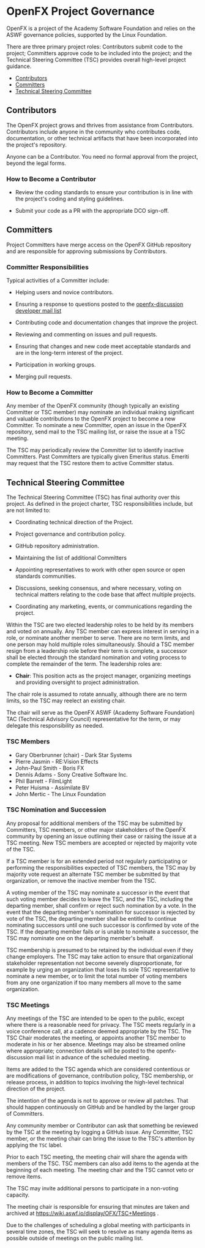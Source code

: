 <!-- SPDX-License-Identifier: CC-BY-4.0 -->
<!-- Copyright OpenFX and contributors to the OpenFX project. -->

# OpenFX Project Governance

OpenFX is a project of the Academy Software Foundation and relies on the ASWF
governance policies, supported by the Linux Foundation.

There are three primary project roles: Contributors submit code to the
project; Committers approve code to be included into the project; and the
Technical Steering Committee (TSC) provides overall high-level project
guidance.

* [Contributors](#Contributors)
* [Committers](#Committers)
* [Technical Steering Committee](#Technical-Steering-Committee)

## Contributors

The OpenFX project grows and thrives from assistance from Contributors.
Contributors include anyone in the community who contributes code,
documentation, or other technical artifacts that have been incorporated into
the project's repository.

Anyone can be a Contributor. You need no formal approval from the project,
beyond the legal forms.

### How to Become a Contributor

* Review the coding standards to ensure your contribution is in line
  with the project's coding and styling guidelines.

* Submit your code as a PR with the appropriate DCO sign-off.

## Committers

Project Committers have merge access on the OpenFX GitHub repository
and are responsible for approving submissions by Contributors.

### Committer Responsibilities

Typical activities of a Committer include:

* Helping users and novice contributors.

* Ensuring a response to questions posted to the
  [openfx-discussion developer mail list](https://lists.aswf.io/g/openfx-discussion)

* Contributing code and documentation changes that improve the project.

* Reviewing and commenting on issues and pull requests.

* Ensuring that changes and new code meet acceptable standards and are in
  the long-term interest of the project.

* Participation in working groups.

* Merging pull requests.

### How to Become a Committer

Any member of the OpenFX community (though typically an existing Committer or
TSC member) may nominate an individual making significant and valuable
contributions to the OpenFX project to become a new Committer. To nominate a
new Committer, open an issue in the OpenFX repository, send mail to the TSC
mailing list, or raise the issue at a TSC meeting.

The TSC may periodically review the Committer list to identify inactive
Committers. Past Committers are typically given Emeritus status. Emeriti may
request that the TSC restore them to active Committer status.

## Technical Steering Committee

The Technical Steering Committee (TSC) has final authority over this
project. As defined in the project charter, TSC responsibilities include,
but are not limited to:

* Coordinating technical direction of the Project.

* Project governance and contribution policy.

* GitHub repository administration.

* Maintaining the list of additional Committers

* Appointing representatives to work with other open source or open
  standards communities.

* Discussions, seeking consensus, and where necessary, voting on technical
  matters relating to the code base that affect multiple projects.

* Coordinating any marketing, events, or communications regarding the
  project.

Within the TSC are two elected leadership roles to be held by its members
and voted on annually. Any TSC member can express interest in serving in a
role, or nominate another member to serve. There are no term limits, and one
person may hold multiple roles simultaneously. Should a TSC member resign
from a leadership role before their term is complete, a successor shall be
elected through the standard nomination and voting process to complete the
remainder of the term. The leadership roles are:

* **Chair**: This position acts as the project manager, organizing meetings
  and providing oversight to project administration.

The chair role is assumed to rotate annually, although there are no
term limits, so the TSC may reelect an existing chair.

The chair will serve as the OpenFX ASWF (Academy Software Foundation)
TAC (Technical Advisory Council) representative for the term, or may
delegate this responsibility as needed.

### TSC Members

* Gary Oberbrunner (chair) - Dark Star Systems
* Pierre Jasmin - RE:Vision Effects
* John-Paul Smith - Boris FX
* Dennis Adams - Sony Creative Software Inc.
* Phil Barrett - FilmLight
* Peter Huisma - Assimilate BV
* John Mertic - The Linux Foundation

### TSC Nomination and Succession

Any proposal for additional members of the TSC may be submitted by
Committers, TSC members, or other major stakeholders of the OpenFX community by
opening an issue outlining their case or raising the issue at a TSC meeting.
New TSC members are accepted or rejected by majority vote of the TSC.

If a TSC member is for an extended period not regularly participating or
performing the responsibilities expected of TSC members, the TSC may by
majority vote request an alternate TSC member be submitted by that
organization, or remove the inactive member from the TSC.

A voting member of the TSC may nominate a successor in the event that such
voting member decides to leave the TSC, and the TSC, including the departing
member, shall confirm or reject such nomination by a vote. In the event that
the departing member's nomination for successor is rejected by vote of the
TSC, the departing member shall be entitled to continue nominating
successors until one such successor is confirmed by vote of the TSC. If the
departing member fails or is unable to nominate a successor, the TSC may
nominate one on the departing member's behalf.

TSC membership is presumed to be retained by the individual even if they
change employers. The TSC may take action to ensure that organizational
stakeholder representation not become severely disproportionate, for example
by urging an organization that loses its sole TSC representative to nominate
a new member, or to limit the total number of voting members from any one
organization if too many members all move to the same organization.

### TSC Meetings

Any meetings of the TSC are intended to be open to the public, except where
there is a reasonable need for privacy. The TSC meets regularly in a voice
conference call, at a cadence deemed appropriate by the TSC. The TSC Chair
moderates the meeting, or appoints another TSC member to moderate in his or
her absence. Meetings may also be streamed online where appropriate;
connection details will be posted to the openfx-discussion mail list in advance of the
scheduled meeting.

Items are added to the TSC agenda which are considered contentious or are
modifications of governance, contribution policy, TSC membership, or release
process, in addition to topics involving the high-level technical direction
of the project.

The intention of the agenda is not to approve or review all patches. That
should happen continuously on GitHub and be handled by the larger group of
Committers.

Any community member or Contributor can ask that something be reviewed by
the TSC at the meeting by logging a GitHub issue. Any Committer, TSC member,
or the meeting chair can bring the issue to the TSC's attention by applying
the `TSC` label.

Prior to each TSC meeting, the meeting chair will share the agenda with
members of the TSC. TSC members can also add items to the agenda at the
beginning of each meeting. The meeting chair and the TSC cannot veto or
remove items.

The TSC may invite additional persons to participate in a non-voting
capacity.

The meeting chair is responsible for ensuring that minutes are taken
and archived at https://wiki.aswf.io/display/OFX/TSC+Meetings .

Due to the challenges of scheduling a global meeting with participants in
several time zones, the TSC will seek to resolve as many agenda items as
possible outside of meetings on the public mailing list.
